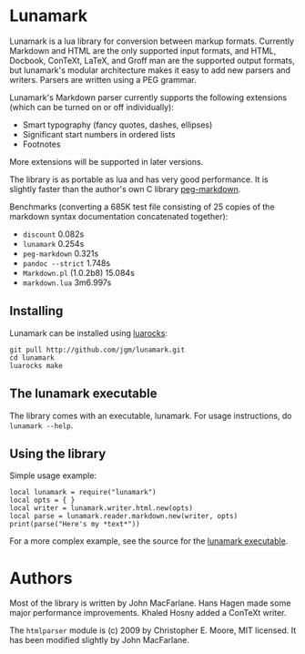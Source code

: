 # Lunamark

Lunamark is a lua library for conversion between markup
formats. Currently Markdown and HTML are the only supported input
formats, and HTML, Docbook, ConTeXt, LaTeX, and Groff man
are the supported output formats, but lunamark's modular
architecture makes it easy to add new parsers and writers.
Parsers are written using a PEG grammar.

Lunamark's Markdown parser currently supports the following
extensions (which can be turned on or off individually):

  - Smart typography (fancy quotes, dashes, ellipses)
  - Significant start numbers in ordered lists
  - Footnotes

More extensions will be supported in later versions.

The library is as portable as lua and has very good performance.
It is slightly faster than the author's own C library
[peg-markdown](http://github.com/jgm/peg-markdown).

Benchmarks (converting a 685K test file consisting of 25 copies of
the markdown syntax documentation concatenated together):

* `discount` 0.082s
* `lunamark` 0.254s
* `peg-markdown` 0.321s
* `pandoc --strict` 1.748s
* `Markdown.pl` (1.0.2b8) 15.084s
* `markdown.lua` 3m6.997s

## Installing

Lunamark can be installed using [luarocks](http://www.luarocks.org):

    git pull http://github.com/jgm/lunamark.git
    cd lunamark
    luarocks make

## The lunamark executable

The library comes with an executable, lunamark.  For usage
instructions, do `lunamark --help`.

## Using the library

Simple usage example:

    local lunamark = require("lunamark")
    local opts = { }
    local writer = lunamark.writer.html.new(opts)
    local parse = lunamark.reader.markdown.new(writer, opts)
    print(parse("Here's my *text*"))

For a more complex example, see the source for the
[lunamark executable](https://github.com/jgm/lunamark/blob/master/bin/lunamark).

# Authors

Most of the library is written by John MacFarlane.  Hans Hagen
made some major performance improvements.  Khaled Hosny added a
ConTeXt writer.

The `htmlparser` module is (c) 2009 by Christopher E. Moore, MIT licensed.
It has been modified slightly by John MacFarlane.
